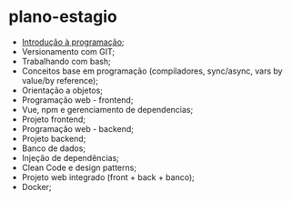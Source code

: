 # plano-estagio

* [Introdução à programação](https://github.com/InnovaConnect/plano-estagio/blob/main/01-introducao-programacao.md);
* Versionamento com GIT;
* Trabalhando com bash;
* Conceitos base em programação (compiladores, sync/async, vars by value/by reference);
* Orientação a objetos;
* Programação web - frontend;
* Vue, npm e gerenciamento de dependencias;
* Projeto frontend;
* Programação web - backend;
* Projeto backend;
* Banco de dados;
* Injeção de dependências;
* Clean Code e design patterns;
* Projeto web integrado (front + back + banco); 
* Docker;
